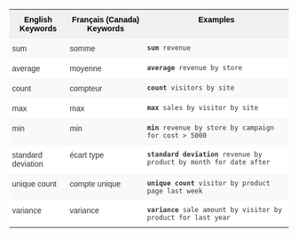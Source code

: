 <style type="text/css">
.tg  {border-collapse:collapse;border-spacing:0;border:none;border-color:#ccc;}
.tg td{font-family:Arial, sans-serif;font-size:14px;padding:10px 5px;border-style:solid;border-width:0px;overflow:hidden;word-break:normal;border-color:#ccc;color:#333;background-color:#fff;}
.tg th{font-family:Arial, sans-serif;font-size:14px;font-weight:normal;padding:10px 5px;border-style:solid;border-width:0px;overflow:hidden;word-break:normal;border-color:#ccc;color:#333;background-color:#f0f0f0;}
.tg .tg-31q5{background-color:#f0f0f0;color:#000;font-weight:bold;vertical-align:top}
.tg .tg-b7b8{background-color:#f9f9f9;vertical-align:top}
.tg .tg-yw4l{vertical-align:top}
</style>
<table class="tg">
  <tr>
    <th class="tg-31q5">English Keywords</th>
    <th class="tg-31q5">Français (Canada) Keywords</th>
    <th class="tg-31q5">Examples</th>
  </tr>
  <tr>
    <td class="tg-b7b8">sum</td>
    <td class="tg-b7b8">somme</td>
    <td class="tg-b7b8"><code><b>sum</b> revenue</code></td>
  </tr>
  <tr>
    <td class="tg-yw4l">average</td>
    <td class="tg-yw4l">moyenne</td>
    <td class="tg-yw4l"><code><b>average</b> revenue by store</code></td>
  </tr>
  <tr>
    <td class="tg-b7b8">count</td>
    <td class="tg-b7b8">compteur</td>
    <td class="tg-b7b8"><code><b>count</b> visitors by site</code></td>
  </tr>
  <tr>
    <td class="tg-yw4l">max</td>
    <td class="tg-yw4l">max</td>
    <td class="tg-yw4l"><code><b>max</b> sales by visitor by site</code></td>
  </tr>
  <tr>
    <td class="tg-b7b8">min</td>
    <td class="tg-b7b8">min</td>
    <td class="tg-b7b8"><code><b>min</b> revenue by store by campaign for cost &gt; 5000</code></td>
  </tr>
  <tr>
    <td class="tg-yw4l">standard deviation</td>
    <td class="tg-yw4l">écart type</td>
    <td class="tg-yw4l"><code><b>standard deviation</b> revenue by product by month for date after</code></td>
  </tr>
  <tr>
    <td class="tg-b7b8">unique count</td>
    <td class="tg-b7b8">compte unique</td>
    <td class="tg-b7b8"><code><b>unique count</b> visitor by product page last week</code></td>
  </tr>
  <tr>
    <td class="tg-yw4l">variance</td>
    <td class="tg-yw4l">variance</td>
    <td class="tg-yw4l"><code><b>variance</b> sale amount by visitor by product for last year</code></td>
  </tr>
</table>
